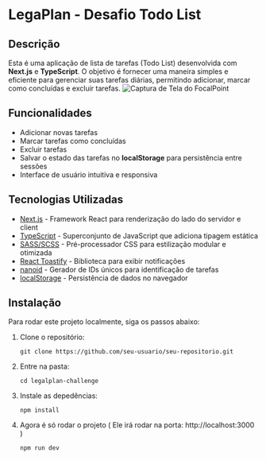 # LegaPlan - Desafio Todo List

## Descrição

Esta é uma aplicação de lista de tarefas (Todo List) desenvolvida com **Next.js** e **TypeScript**. O objetivo é fornecer uma maneira simples e eficiente para gerenciar suas tarefas diárias, permitindo adicionar, marcar como concluídas e excluir tarefas. 
![Captura de Tela do FocalPoint](https://i.imgur.com/k9SCIYi.png)

## Funcionalidades

- Adicionar novas tarefas
- Marcar tarefas como concluídas
- Excluir tarefas
- Salvar o estado das tarefas no **localStorage** para persistência entre sessões
- Interface de usuário intuitiva e responsiva

## Tecnologias Utilizadas

- [Next.js](https://nextjs.org/) - Framework React para renderização do lado do servidor e client
- [TypeScript](https://www.typescriptlang.org/) - Superconjunto de JavaScript que adiciona tipagem estática
- [SASS/SCSS](https://sass-lang.com/) - Pré-processador CSS para estilização modular e otimizada
- [React Toastify](https://fkhadra.github.io/react-toastify/introduction) - Biblioteca para exibir notificações
- [nanoid](https://github.com/ai/nanoid) - Gerador de IDs únicos para identificação de tarefas
- [localStorage](https://developer.mozilla.org/en-US/docs/Web/API/Window/localStorage) - Persistência de dados no navegador

## Instalação

Para rodar este projeto localmente, siga os passos abaixo:

1. Clone o repositório:

   ```git clone https://github.com/seu-usuario/seu-repositorio.git```

2. Entre na pasta:
   
   ```cd legalplan-challenge```

3. Instale as depedências:

   ```npm install```

4. Agora é só rodar o projeto ( Ele irá rodar na porta: http://localhost:3000 )

   ```npm run dev```

